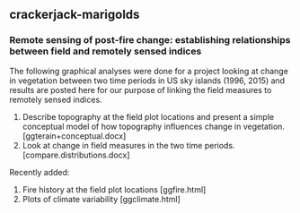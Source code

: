 ## crackerjack-marigolds
### Remote sensing of post-fire change: establishing relationships between field and remotely sensed indices

The following graphical analyses were done for a project looking at change in vegetation between two time periods in US sky islands (1996, 2015) and results are posted here for our purpose of linking the field measures to remotely sensed indices.
1. Describe topography at the field plot locations and present a simple conceptual model of how topography influences change in vegetation. [ggterain+conceptual.docx]
2. Look at change in field measures in the two time periods. [compare.distributions.docx]

Recently added:
1. Fire history at the field plot locations [ggfire.html]
2. Plots of climate variability [ggclimate.html] 

